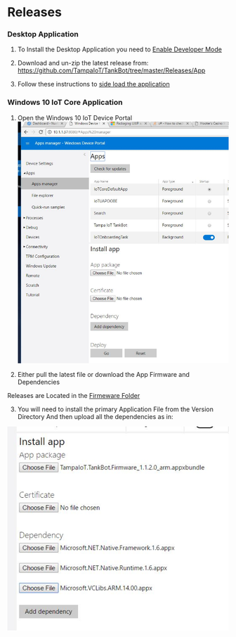 # Releases

### Desktop Application

1) To Install the Desktop Application you need to [Enable Developer Mode](https://docs.microsoft.com/en-us/windows/uwp/get-started/enable-your-device-for-development)

2) Download and un-zip the latest release from: https://github.com/TampaIoT/TankBot/tree/master/Releases/App

3) Follow these instructions to [side load the application](https://docs.microsoft.com/en-us/windows/uwp/packaging/packaging-uwp-apps#sideload-your-app-package)

### Windows 10 IoT Core Application

1) Open the Windows 10 IoT Device Portal
![Alt](Documentation/IOTPortal.JPG)

2) Either pull the latest file or download the App Firmware and Dependencies

Releases are Located in the [Firmeware Folder](https://github.com/TampaIoT/TankBot/tree/master/Releases/Firmware)

3) You will need to install the primary Application File from the Version Directory And then upload all the dependencies as in:

![Alt](Documentation/SideLoadDependencies.JPG)
